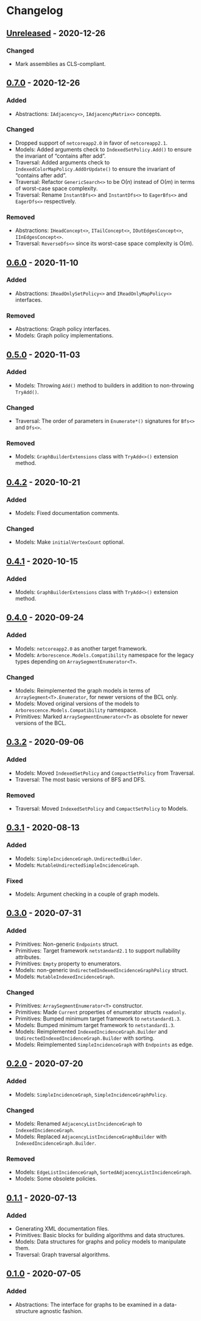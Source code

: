 # Changelog

## [Unreleased] - 2020-12-26
### Changed
- Mark assemblies as CLS-compliant.

## [0.7.0] - 2020-12-26
### Added
- Abstractions: `IAdjacency<>`, `IAdjacencyMatrix<>` concepts.

### Changed
- Dropped support of `netcoreapp2.0` in favor of `netcoreapp2.1`.
- Models: Added arguments check to `IndexedSetPolicy.Add()` to ensure the invariant of “contains after add”.
- Traversal: Added arguments check to `IndexedColorMapPolicy.AddOrUpdate()` to ensure the invariant of “contains after add”.
- Traversal: Refactor `GenericSearch<>` to be O(_n_) instead of O(_m_) in terms of worst-case space complexity.
- Traversal: Rename `InstantBfs<>` and `InstantDfs<>` to `EagerBfs<>` and `EagerDfs<>` respectively.

### Removed
- Abstractions: `IHeadConcept<>`, `ITailConcept<>`, `IOutEdgesConcept<>`, `IInEdgesConcept<>`.
- Traversal: `ReverseDfs<>` since its worst-case space complexity is O(_m_). 

## [0.6.0] - 2020-11-10
### Added
- Abstractions: `IReadOnlySetPolicy<>` and `IReadOnlyMapPolicy<>` interfaces.

### Removed
- Abstractions: Graph policy interfaces.
- Models: Graph policy implementations.

## [0.5.0] - 2020-11-03
### Added
- Models: Throwing `Add()` method to builders in addition to non-throwing `TryAdd()`.

### Changed
- Traversal: The order of parameters in `Enumerate*()` signatures for `Bfs<>` and `Dfs<>`.

### Removed
- Models: `GraphBuilderExtensions` class with `TryAdd<>()` extension method.

## [0.4.2] - 2020-10-21
### Added
- Models: Fixed documentation comments.

### Changed
- Models: Make `initialVertexCount` optional. 

## [0.4.1] - 2020-10-15
### Added
- Models: `GraphBuilderExtensions` class with `TryAdd<>()` extension method.

## [0.4.0] - 2020-09-24
### Added
- Models: `netcoreapp2.0` as another target framework.
- Models: `Arborescence.Models.Compatibility` namespace for the legacy types depending on `ArraySegmentEnumerator<T>`.

### Changed
- Models: Reimplemented the graph models in terms of `ArraySegment<T>.Enumerator`, for newer versions of the BCL only.
- Models: Moved original versions of the models to `Arborescence.Models.Compatibility` namespace.
- Primitives: Marked `ArraySegmentEnumerator<T>` as obsolete for newer versions of the BCL.

## [0.3.2] - 2020-09-06
### Added
- Models: Moved `IndexedSetPolicy` and `CompactSetPolicy` from Traversal.
- Traversal: The most basic versions of BFS and DFS.

### Removed
- Traversal: Moved `IndexedSetPolicy` and `CompactSetPolicy` to Models.

## [0.3.1] - 2020-08-13
### Added
- Models: `SimpleIncidenceGraph.UndirectedBuilder`.
- Models: `MutableUndirectedSimpleIncidenceGraph`.

### Fixed
- Models: Argument checking in a couple of graph models.

## [0.3.0] - 2020-07-31
### Added
- Primitives: Non-generic `Endpoints` struct.
- Primitives: Target framework `netstandard2.1` to support nullability attributes.
- Primitives: `Empty` property to enumerators.
- Models: non-generic `UndirectedIndexedIncidenceGraphPolicy` struct.
- Models: `MutableIndexedIncidenceGraph`.

### Changed
- Primitives: `ArraySegmentEnumerator<T>` constructor.
- Primitives: Made `Current` properties of enumerator structs `readonly`.
- Primitives: Bumped minimum target framework to `netstandard1.3`.
- Models: Bumped minimum target framework to `netstandard1.3`.
- Models: Reimplemented `IndexedIncidenceGraph.Builder` and `UndirectedIndexedIncidenceGraph.Builder` with sorting.
- Models: Reimplemented `SimpleIncidenceGraph` with `Endpoints` as edge.

## [0.2.0] - 2020-07-20
### Added
- Models: `SimpleIncidenceGraph`, `SimpleIncidenceGraphPolicy`.

### Changed
- Models: Renamed `AdjacencyListIncidenceGraph` to `IndexedIncidenceGraph`.
- Models: Replaced `AdjacencyListIncidenceGraphBuilder` with `IndexedIncidenceGraph.Builder`.

### Removed
- Models: `EdgeListIncidenceGraph`, `SortedAdjacencyListIncidenceGraph`.
- Models: Some obsolete policies.

## [0.1.1] - 2020-07-13
### Added
- Generating XML documentation files.
- Primitives: Basic blocks for building algorithms and data structures. 
- Models: Data structures for graphs and policy models to manipulate them.
- Traversal: Graph traversal algorithms.

## [0.1.0] - 2020-07-05
### Added
- Abstractions: The interface for graphs to be examined in a data-structure agnostic fashion.

[Unreleased]: https://github.com/qbit86/arborescence/compare/arborescence-0.7.0...HEAD
[0.7.0]: https://github.com/qbit86/arborescence/compare/abstractions-0.6.0...arborescence-0.7.0
[0.6.0]: https://github.com/qbit86/arborescence/compare/traversal-0.5.0...abstractions-0.6.0
[0.5.0]: https://github.com/qbit86/arborescence/compare/models-0.4.2...traversal-0.5.0
[0.4.2]: https://github.com/qbit86/arborescence/compare/models-0.4.1...models-0.4.2
[0.4.1]: https://github.com/qbit86/arborescence/compare/models-0.4.0...models-0.4.1
[0.4.0]: https://github.com/qbit86/arborescence/compare/traversal-0.3.2...models-0.4.0
[0.3.2]: https://github.com/qbit86/arborescence/compare/models-0.3.1...traversal-0.3.2
[0.3.1]: https://github.com/qbit86/arborescence/compare/models-0.3.0...models-0.3.1
[0.3.0]: https://github.com/qbit86/arborescence/compare/models-0.2.0...models-0.3.0
[0.2.0]: https://github.com/qbit86/arborescence/compare/traversal-0.1.1...models-0.2.0
[0.1.1]: https://github.com/qbit86/arborescence/compare/abstractions-0.1.0...traversal-0.1.1
[0.1.0]: https://github.com/qbit86/arborescence/releases/tag/abstractions-0.1.0
